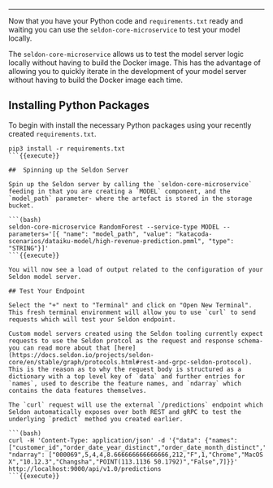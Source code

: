 ----

Now that you have your Python code and `requirements.txt` ready and waiting you can use the `seldon-core-microservice` to test your model locally.

The `seldon-core-microservice` allows us to test the model server logic locally without having to build the Docker image. This has the advantage of allowing you to quickly iterate in the development of your model server without having to build the Docker image each time.

## Installing Python Packages

To begin with install the necessary Python packages using your recently created `requirements.txt`.

```(python)
pip3 install -r requirements.txt
```{{execute}}

##  Spinning up the Seldon Server

Spin up the Seldon server by calling the `seldon-core-microservice` feeding in that you are creating a `MODEL` component, and the `model_path` parameter- where the artefact is stored in the storage bucket. 

```(bash)
seldon-core-microservice RandomForest --service-type MODEL --parameters='[{ "name": "model_path", "value": "katacoda-scenarios/dataiku-model/high-revenue-prediction.pmml", "type": "STRING"}]'
```{{execute}}

You will now see a load of output related to the configuration of your Seldon model server. 

## Test Your Endpoint

Select the "+" next to "Terminal" and click on "Open New Terminal". This fresh terminal environment will allow you to use `curl` to send requests which will test your Seldon endpoint.

Custom model servers created using the Seldon tooling currently expect requests to use the Seldon protcol as the request and response schema- you can read more about that [here](https://docs.seldon.io/projects/seldon-core/en/stable/graph/protocols.html#rest-and-grpc-seldon-protocol). This is the reason as to why the request body is structured as a dictionary with a top level key of `data` and further entries for `names`, used to describe the feature names, and `ndarray` which contains the data features themselves.

The `curl` request will use the external `/predictions` endpoint which Seldon automatically exposes over both REST and gRPC to test the underlying `predict` method you created earlier. 

```(bash)
curl -H 'Content-Type: application/json' -d '{"data": {"names":["customer_id","order_date_year_distinct","order_date_month_distinct","order_day_of_week_distinct","pages_visited_avg","total_sum","gender","age_first_order","user_agent_brand","user_agent_os","user_agent_osversion","ip_address_city","ip_address_geopoint","campaign","count"], "ndarray": ["000069",5,4,4,8.666666666666666,212,"F",1,"Chrome","MacOS X","10.12.3","Changsha","POINT(113.1136 50.1792)","False",7]}}' http://localhost:9000/api/v1.0/predictions
```{{execute}}
